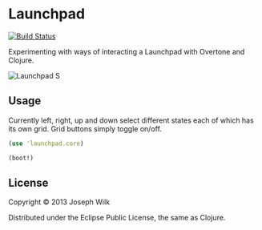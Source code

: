 # Launchpad

[![Build Status](https://travis-ci.org/josephwilk/overtone.device.launchpad.png)](https://travis-ci.org/josephwilk/overtone.device.launchpad)

Experimenting with ways of interacting a Launchpad with Overtone and Clojure.

![Launchpad S](http://s10.postimg.org/mj3szi1i1/launchpad_s.jpg)

## Usage

Currently left, right, up and down select different states each of which has its own grid.
Grid buttons simply toggle on/off.

```clojure
(use 'launchpad.core)

(boot!)
```

## License

Copyright © 2013 Joseph Wilk

Distributed under the Eclipse Public License, the same as Clojure.
